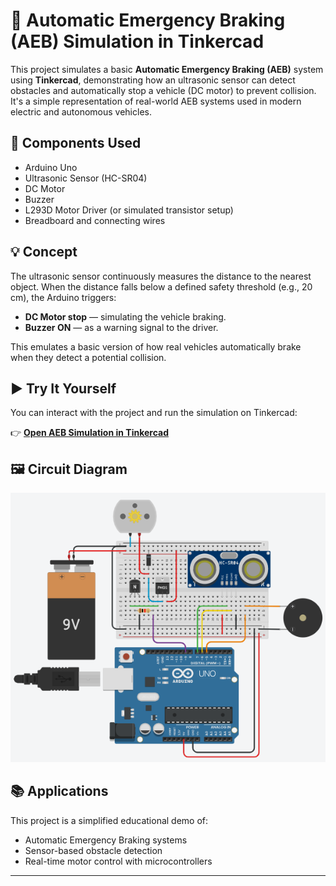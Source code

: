 # 🚗 Automatic Emergency Braking (AEB) Simulation in Tinkercad

This project simulates a basic **Automatic Emergency Braking (AEB)** system using **Tinkercad**, demonstrating how an ultrasonic sensor can detect obstacles and automatically stop a vehicle (DC motor) to prevent collision. It's a simple representation of real-world AEB systems used in modern electric and autonomous vehicles.

## 🧰 Components Used

- Arduino Uno
- Ultrasonic Sensor (HC-SR04)
- DC Motor
- Buzzer
- L293D Motor Driver (or simulated transistor setup)
- Breadboard and connecting wires

## 💡 Concept

The ultrasonic sensor continuously measures the distance to the nearest object. When the distance falls below a defined safety threshold (e.g., 20 cm), the Arduino triggers:

- **DC Motor stop** — simulating the vehicle braking.
- **Buzzer ON** — as a warning signal to the driver.

This emulates a basic version of how real vehicles automatically brake when they detect a potential collision.

## ▶️ Try It Yourself

You can interact with the project and run the simulation on Tinkercad:

👉 **[Open AEB Simulation in Tinkercad](https://www.tinkercad.com/things/6O6iI0jD2JG-aeb)**  

## 🖼️ Circuit Diagram

![AEB Circuit Diagram](circuit.png)

## 📚 Applications

This project is a simplified educational demo of:
- Automatic Emergency Braking systems
- Sensor-based obstacle detection
- Real-time motor control with microcontrollers

---
